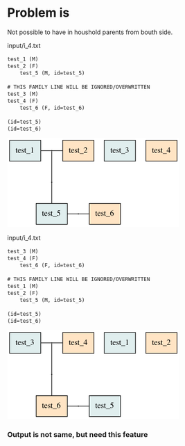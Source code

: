 # Problem is

Not possible to have in houshold parents from bouth side.

input/i_4.txt

```
test_1 (M)
test_2 (F)
	test_5 (M, id=test_5)

# THIS FAMILY LINE WILL BE IGNORED/OVERWRITTEN
test_3 (M)
test_4 (F)
	test_6 (F, id=test_6)

(id=test_5)
(id=test_6)
```

![o_3.png](img/o_3.png)

input/i_4.txt

```
test_3 (M)
test_4 (F)
	test_6 (F, id=test_6)

# THIS FAMILY LINE WILL BE IGNORED/OVERWRITTEN
test_1 (M)
test_2 (F)
	test_5 (M, id=test_5)

(id=test_5)
(id=test_6)
```

![o_4.png](img/o_4.png)

### Output is not same, but need this feature








